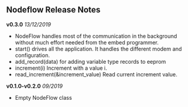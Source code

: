 ## Nodeflow Release Notes

**v0.3.0** *13/12/2019*
- NodeFlow handles most of the communication in the background without much effort needed from the embed programmer.
- start() drives all the application. It handles the different modem and configuration.
- add_record<DataType>(data) for adding variable type records to eeprom
- increment(i) Increment with a value i.
- read_increment(&increment_value) Read current increment value.
        
**v0.1.0-v0.2.0** *09/2019*
- Empty NodeFlow class

